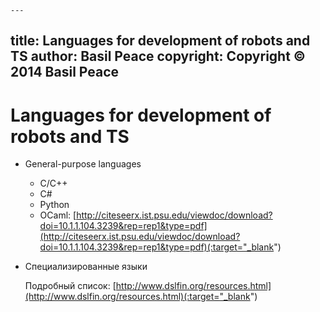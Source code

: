 	---
title: Languages for development of robots and TS
author: Basil Peace
copyright: Copyright © 2014  Basil Peace
---

Languages for development of robots and TS
==========================================

*	General-purpose languages

	*	C/C++
	*	C#
	*	Python
	*	OCaml:
[http://citeseerx.ist.psu.edu/viewdoc/download?doi=10.1.1.104.3239&rep=rep1&type=pdf](http://citeseerx.ist.psu.edu/viewdoc/download?doi=10.1.1.104.3239&rep=rep1&type=pdf)(:target="_blank")

*	Специализированные языки

	Подробный список:
[http://www.dslfin.org/resources.html](http://www.dslfin.org/resources.html)(:target="_blank")

